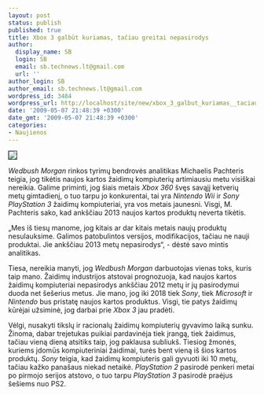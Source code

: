 ```yaml
---
layout: post
status: publish
published: true
title: Xbox 3 galbūt kuriamas, tačiau greitai nepasirodys
author:
  display_name: SB
  login: SB
  email: sb.technews.lt@gmail.com
  url: ''
author_login: SB
author_email: sb.technews.lt@gmail.com
wordpress_id: 3484
wordpress_url: http://localhost/site/new/xbox_3_galbut_kuriamas__taciau_greitai_nepasirodys/
date: '2009-05-07 21:48:39 +0300'
date_gmt: '2009-05-07 21:48:39 +0300'
categories:
- Naujienos
---
```

<div class="imgright"><img src="http://tbn1.google.com/images?q=tbn:uvWZroVmLiaJGM:http://www.gadgetsonthego.net/pics/ps3xbox360wiisize.jpg" border="1" /></div>
<p><i>Wedbush Morgan</i> rinkos tyrimų bendrovės analitikas Michaelis Pachteris teigia, jog tikėtis naujos kartos žaidimų kompiuterių artimiausiu metu visiškai nereikia. Galime priminti, jog šiais metais <i>Xbox 360</i> švęs savąjį ketverių metų gimtadienį, o tuo tarpu jo konkurentai, tai yra <i>Nintendo Wii</i> ir <i>Sony PlayStation 3</i> žaidimų kompiuteriai, yra vos metais jaunesni. Visgi, M. Pachteris sako, kad ankščiau 2013 naujos kartos produktų neverta tikėtis.</p>
<p>„Mes iš tiesų manome, jog kitais ar dar kitais metais naujų produktų nesulauksime. Galimos patobulintos versijos, modifikacijos, tačiau ne nauji produktai. Jie ankščiau 2013 metų nepasirodys“, - dėstė savo mintis analitikas.</p>
<p>Tiesa, nereikia manyti, jog <i>Wedbush Morgan</i> darbuotojas vienas toks, kuris taip mano. Žaidimų industrijos atstovai prognozuoja, kad naujos kartos žaidimų kompiuteriai nepasirodys ankščiau 2012 metų ir jų pasirodymui duoda net šešerius metus. Jie mano, jog iki 2018 tiek <i>Sony</i>, tiek <i>Microsoft</i> ir <i>Nintendo</i> bus pristatę naujos kartos produktus. Visgi, tie patys žaidimų kūrėjai užsiminė, jog darbai prie <i>Xbox 3</i> jau pradėti.</p>
<p>Vėlgi, nusakyti tikslų ir racionalų žaidimų kompiuterių gyvavimo laiką sunku. Žinoma, dabar trejetukas puikiai pardavinėja tiek įrangą, tiek žaidimus, tačiau vieną dieną atsitiks taip, jog paklausa subliukš. Tiesiog žmonės, kuriems įdomūs kompiuteriniai žaidimai, turės bent vieną iš šios kartos produktų. <i>Sony</i> teigia, kad žaidimų kompiuteris gali gyvuoti iki 10 metų, tačiau kažko panašaus niekad netaikė. <i>PlayStation 2</i> pasirodė penkeri metai po pirmojo serijos atstovo, o tuo tarpu <i>PlayStation 3</i> pasirodė praėjus šešiems nuo PS2.</p>
